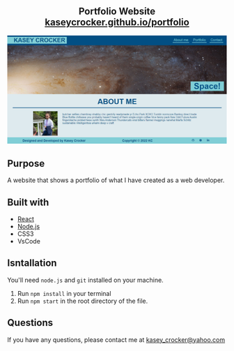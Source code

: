 <h2 align="center">
  Portfolio Website <br/>
  <a href="https://kaseycrocker.github.io/portfolio/" target="_blank">kaseycrocker.github.io/portfolio</a>
 </h2>
 <div align="center">
  <img alt="Screenshot" src="./assets/images/portfolio-screenshot.png" />
 </div>

## Purpose
A website that shows a portfolio of what I have created as a web developer.

## Built with
- [React](https://reactjs.org/)
- [Node.js](https://nodejs.org/en/)
- CSS3
- VsCode

## Isntallation
You'll need `node.js` and `git` installed on your machine.
  1. Run `npm install` in your terminal
  2. Run `npm start` in the root directory of the file.
  
## Questions
If you have any questions, please contact me at kasey_crocker@yahoo.com
